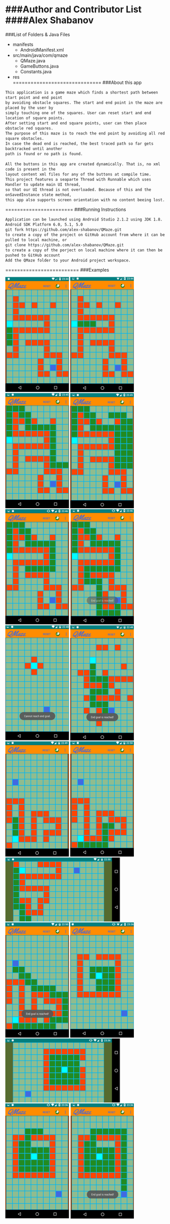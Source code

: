 ###Author and Contributor List
####Alex Shabanov
==============================
###List of Folders & Java Files
* manifests
  * AndroidManifest.xml
* src/main/java/com/qmaze
  * QMaze.java
  * GameButtons.java
  * Constants.java
* res<br/>
==============================
###About this app
```
This application is a game maze which finds a shortest path between start point and end point
by avoiding obstacle squares. The start and end point in the maze are placed by the user by
simply touching one of the squares. User can reset start and end location of square points.
After setting start and end square points, user can then place obstacle red squares.
The purpose of this maze is to reach the end point by avoiding all red square obstacles.
In case the dead end is reached, the best traced path so far gets backtracked until another
path is found or no path is found.

All the buttons in this app are created dynamically. That is, no xml code is present in the
layout content xml files for any of the buttons at compile time. 
This project features a seaparte Thread with Runnable which uses Handler to update main UI thread,
so that our UI thread is not overloaded. Because of this and the onSavedInstance state method, 
this app also supports screen orientation with no content beeing lost. 
```
=======================
###Running Instructions
```
Application can be launched using Android Studio 2.1.2 using JDK 1.8.
Android SDK Platform 6.0, 5.1, 5.0
git fork https://github.com/alex-shabanov/QMaze.git  
to create a copy of the project on GitHub account from where it can be pulled to local machine, or
git clone https://github.com/alex-shabanov/QMaze.git 
to create a copy of the porject on local machine where it can then be pushed to GitHub account
Add the QMaze folder to your Android project workspace.
```
=========================
###Examples

![alt tag](https://github.com/alex-shabanov/QMaze/blob/master/Screenshots/image1.png) ![alt tag](https://github.com/alex-shabanov/QMaze/blob/master/Screenshots/image2.png)
![alt tag](https://github.com/alex-shabanov/QMaze/blob/master/Screenshots/image3.png) ![alt tag](https://github.com/alex-shabanov/QMaze/blob/master/Screenshots/image4.png)
![alt tag](https://github.com/alex-shabanov/QMaze/blob/master/Screenshots/image5.png) ![alt tag](https://github.com/alex-shabanov/QMaze/blob/master/Screenshots/image6.png)
![alt tag](https://github.com/alex-shabanov/QMaze/blob/master/Screenshots/image7.png) ![alt tag](https://github.com/alex-shabanov/QMaze/blob/master/Screenshots/image8.png)
![alt tag](https://github.com/alex-shabanov/QMaze/blob/master/Screenshots/image9.png) ![alt tag](https://github.com/alex-shabanov/QMaze/blob/master/Screenshots/image10.png)
![alt tag](https://github.com/alex-shabanov/QMaze/blob/master/Screenshots/image11.png) ![alt tag](https://github.com/alex-shabanov/QMaze/blob/master/Screenshots/image12.png)
![alt tag](https://github.com/alex-shabanov/QMaze/blob/master/Screenshots/image13.png) ![alt tag](https://github.com/alex-shabanov/QMaze/blob/master/Screenshots/image14.png)
![alt tag](https://github.com/alex-shabanov/QMaze/blob/master/Screenshots/image15.png) ![alt tag](https://github.com/alex-shabanov/QMaze/blob/master/Screenshots/image16.png)
